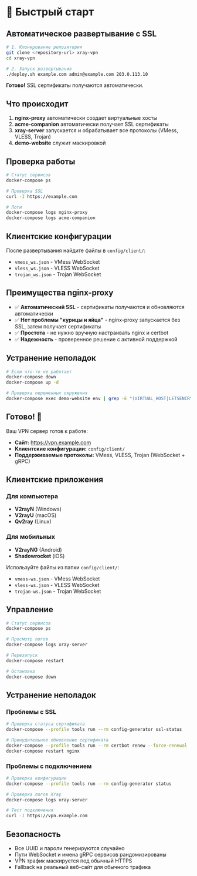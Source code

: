 # 🚀 Быстрый старт

## Автоматическое развертывание с SSL

```bash
# 1. Клонирование репозитория
git clone <repository-url> xray-vpn
cd xray-vpn

# 2. Запуск развертывания
./deploy.sh example.com admin@example.com 203.0.113.10
```

**Готово!** SSL сертификаты получаются автоматически.

## Что происходит

1. **nginx-proxy** автоматически создает виртуальные хосты
2. **acme-companion** автоматически получает SSL сертификаты
3. **xray-server** запускается и обрабатывает все протоколы (VMess, VLESS, Trojan)
4. **demo-website** служит маскировкой

## Проверка работы

```bash
# Статус сервисов
docker-compose ps

# Проверка SSL
curl -I https://example.com

# Логи
docker-compose logs nginx-proxy
docker-compose logs acme-companion
```

## Клиентские конфигурации

После развертывания найдите файлы в `config/client/`:
- `vmess_ws.json` - VMess WebSocket
- `vless_ws.json` - VLESS WebSocket  
- `trojan_ws.json` - Trojan WebSocket

## Преимущества nginx-proxy

- ✅ **Автоматический SSL** - сертификаты получаются и обновляются автоматически
- ✅ **Нет проблемы "курицы и яйца"** - nginx-proxy запускается без SSL, затем получает сертификаты
- ✅ **Простота** - не нужно вручную настраивать nginx и certbot
- ✅ **Надежность** - проверенное решение с активной поддержкой

## Устранение неполадок

```bash
# Если что-то не работает
docker-compose down
docker-compose up -d

# Проверка переменных окружения
docker-compose exec demo-website env | grep -E "(VIRTUAL_HOST|LETSENCRYPT)"
```

## Готово! 🎉

Ваш VPN сервер готов к работе:

- **Сайт:** https://vpn.example.com
- **Клиентские конфигурации:** `config/client/`
- **Поддерживаемые протоколы:** VMess, VLESS, Trojan (WebSocket + gRPC)

## Клиентские приложения

### Для компьютера
- **V2rayN** (Windows)
- **V2rayU** (macOS) 
- **Qv2ray** (Linux)

### Для мобильных
- **V2rayNG** (Android)
- **Shadowrocket** (iOS)

Используйте файлы из папки `config/client/`:
- `vmess-ws.json` - VMess WebSocket
- `vless-ws.json` - VLESS WebSocket  
- `trojan-ws.json` - Trojan WebSocket

## Управление

```bash
# Статус сервисов
docker-compose ps

# Просмотр логов
docker-compose logs xray-server

# Перезапуск
docker-compose restart

# Остановка
docker-compose down
```

## Устранение неполадок

### Проблемы с SSL
```bash
# Проверка статуса сертификата
docker-compose --profile tools run --rm config-generator ssl-status

# Принудительное обновление сертификата
docker-compose --profile tools run --rm certbot renew --force-renewal
docker-compose restart nginx
```

### Проблемы с подключением
```bash
# Проверка конфигурации
docker-compose --profile tools run --rm config-generator status

# Проверка логов Xray
docker-compose logs xray-server

# Тест подключения
curl -I https://vpn.example.com
```

## Безопасность

- Все UUID и пароли генерируются случайно
- Пути WebSocket и имена gRPC сервисов рандомизированы
- VPN трафик маскируется под обычный HTTPS
- Fallback на реальный веб-сайт для обычного трафика 